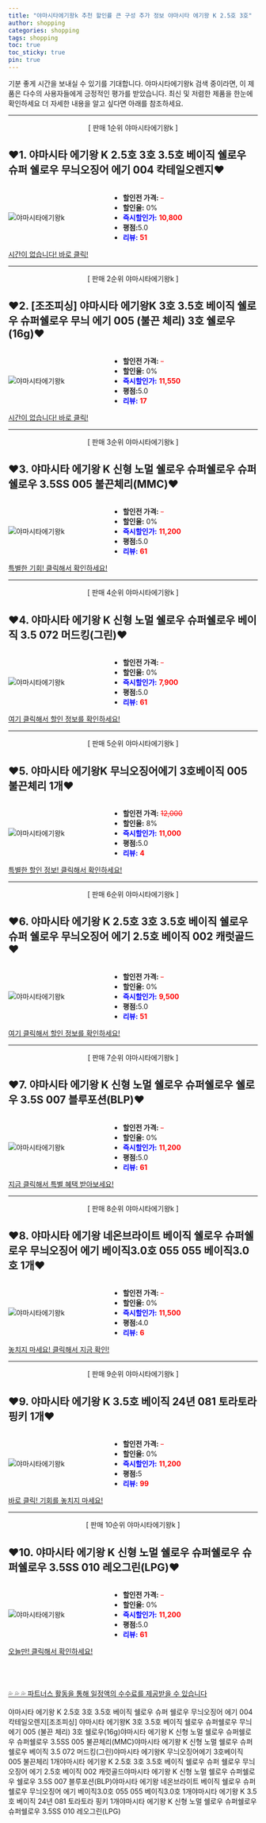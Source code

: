 ```yaml
---
title: "야마시타에기왕k 추천 할인률 큰 구성 추가 정보 야마시타 에기왕 K 2.5호 3호"
author: shopping
categories: shopping
tags: shopping
toc: true
toc_sticky: true
pin: true
---
```

기분 좋게 시간을 보내실 수 있기를 기대합니다. 야마시타에기왕k 검색 중이라면, 이 제품은 다수의 사용자들에게 긍정적인 평가를 받았습니다. 최신 및 저렴한 제품을 한눈에 확인하세요 더 자세한 내용을 알고 싶다면 아래를 참조하세요.

---
<p class="toplist" style="margin: 0 auto; display: block; width: fit-content;">[ 판매 1순위 야마시타에기왕k ]</p>

<h2><strong>❤️1. 야마시타 에기왕 K 2.5호 3호 3.5호 베이직 쉘로우 슈퍼 쉘로우 무늬오징어 에기 004 칵테일오렌지❤️</strong></h2>

<div style="display: flex; align-items: center;">
    <div style="flex: 0.4;">
        <img src="https://thumbnail6.coupangcdn.com/thumbnails/remote/230x230ex/image/vendor_inventory/7822/4759e8cda946edd5cdbbb934ecdac747cd118294ea1c2bdaa1d9d87d8c48.jpg" alt="야마시타에기왕k" style="max-width: 100%;">
    </div>
    <div style="flex: 0.6; margin-left: 10px;">
        <ul>
            <li><strong>할인전 가격:</strong> <del style="color: red;">-</del></li>
            <li><strong>할인율:</strong> 0%</li>
            <li><span style='color:blue'><strong>즉시할인가:</strong></span> <span style='color:red'><strong>10,800</strong></span></li>
            <li><strong>평점:</strong>5.0</li>
            <li><span style='color:blue'><strong>리뷰:</strong></span> <span style='color:red'><strong>51</strong></span></li>
        </ul>
    </div>
</div>
<div class="center">
    <a href="https://selin100587001.github.io?lptag=AF9450613&subid=githubio&pageKey=6553207910&traceid=V0-153&itemId=14637802852&vendorItemId=90349684178" class="myButton">
        시간이 없습니다! 바로 클릭!
    </a>
</div>


---
<p class="toplist" style="margin: 0 auto; display: block; width: fit-content;">[ 판매 2순위 야마시타에기왕k ]</p>

<h2><strong>❤️2. [조조피싱] 야마시타 에기왕K 3호 3.5호 베이직 쉘로우 슈퍼쉘로우 무늬 에기 005 (불끈 체리) 3호 쉘로우(16g)❤️</strong></h2>

<div style="display: flex; align-items: center;">
    <div style="flex: 0.4;">
        <img src="https://thumbnail7.coupangcdn.com/thumbnails/remote/230x230ex/image/vendor_inventory/7e47/1e4f092a59405b3e9f8237966e258067f72764c92836035640f3a906a0cf.jpeg" alt="야마시타에기왕k" style="max-width: 100%;">
    </div>
    <div style="flex: 0.6; margin-left: 10px;">
        <ul>
            <li><strong>할인전 가격:</strong> <del style="color: red;">-</del></li>
            <li><strong>할인율:</strong> 0%</li>
            <li><span style='color:blue'><strong>즉시할인가:</strong></span> <span style='color:red'><strong>11,550</strong></span></li>
            <li><strong>평점:</strong>5.0</li>
            <li><span style='color:blue'><strong>리뷰:</strong></span> <span style='color:red'><strong>17</strong></span></li>
        </ul>
    </div>
</div>
<div class="center">
    <a href="https://selin100587001.github.io?lptag=AF9450613&subid=githubio&pageKey=7550822860&traceid=V0-153&itemId=19871036789&vendorItemId=85392569333" class="myButton">
        시간이 없습니다! 바로 클릭!
    </a>
</div>


---
<p class="toplist" style="margin: 0 auto; display: block; width: fit-content;">[ 판매 3순위 야마시타에기왕k ]</p>

<h2><strong>❤️3. 야마시타 에기왕 K 신형 노멀 쉘로우 슈퍼쉘로우 슈퍼쉘로우 3.5SS 005 불끈체리(MMC)❤️</strong></h2>

<div style="display: flex; align-items: center;">
    <div style="flex: 0.4;">
        <img src="https://thumbnail8.coupangcdn.com/thumbnails/remote/230x230ex/image/vendor_inventory/be30/1b559c41873bc07d03df7076b68aae7d839a5d261d9c17fb808fec361e6c.jpg" alt="야마시타에기왕k" style="max-width: 100%;">
    </div>
    <div style="flex: 0.6; margin-left: 10px;">
        <ul>
            <li><strong>할인전 가격:</strong> <del style="color: red;">-</del></li>
            <li><strong>할인율:</strong> 0%</li>
            <li><span style='color:blue'><strong>즉시할인가:</strong></span> <span style='color:red'><strong>11,200</strong></span></li>
            <li><strong>평점:</strong>5.0</li>
            <li><span style='color:blue'><strong>리뷰:</strong></span> <span style='color:red'><strong>61</strong></span></li>
        </ul>
    </div>
</div>
<div class="center">
    <a href="https://selin100587001.github.io?lptag=AF9450613&subid=githubio&pageKey=7260039036&traceid=V0-153&itemId=18489969380&vendorItemId=85629576821" class="myButton">
        특별한 기회! 클릭해서 확인하세요!
    </a>
</div>


---
<p class="toplist" style="margin: 0 auto; display: block; width: fit-content;">[ 판매 4순위 야마시타에기왕k ]</p>

<h2><strong>❤️4. 야마시타 에기왕 K 신형 노멀 쉘로우 슈퍼쉘로우 베이직 3.5 072 머드킹(그린)❤️</strong></h2>

<div style="display: flex; align-items: center;">
    <div style="flex: 0.4;">
        <img src="https://thumbnail8.coupangcdn.com/thumbnails/remote/230x230ex/image/vendor_inventory/be30/1b559c41873bc07d03df7076b68aae7d839a5d261d9c17fb808fec361e6c.jpg" alt="야마시타에기왕k" style="max-width: 100%;">
    </div>
    <div style="flex: 0.6; margin-left: 10px;">
        <ul>
            <li><strong>할인전 가격:</strong> <del style="color: red;">-</del></li>
            <li><strong>할인율:</strong> 0%</li>
            <li><span style='color:blue'><strong>즉시할인가:</strong></span> <span style='color:red'><strong>7,900</strong></span></li>
            <li><strong>평점:</strong>5.0</li>
            <li><span style='color:blue'><strong>리뷰:</strong></span> <span style='color:red'><strong>61</strong></span></li>
        </ul>
    </div>
</div>
<div class="center">
    <a href="https://selin100587001.github.io?lptag=AF9450613&subid=githubio&pageKey=7260039036&traceid=V0-153&itemId=18489969325&vendorItemId=85629576566" class="myButton">
        여기 클릭해서 할인 정보를 확인하세요!
    </a>
</div>


---
<p class="toplist" style="margin: 0 auto; display: block; width: fit-content;">[ 판매 5순위 야마시타에기왕k ]</p>

<h2><strong>❤️5. 야마시타 에기왕K 무늬오징어에기 3호베이직 005 불끈체리 1개❤️</strong></h2>

<div style="display: flex; align-items: center;">
    <div style="flex: 0.4;">
        <img src="https://thumbnail10.coupangcdn.com/thumbnails/remote/230x230ex/image/vendor_inventory/49a3/24a70eb8f7a325e1a6969923623954407bede0b374e54815902e5ef48cb7.jpg" alt="야마시타에기왕k" style="max-width: 100%;">
    </div>
    <div style="flex: 0.6; margin-left: 10px;">
        <ul>
            <li><strong>할인전 가격:</strong> <del style="color: red;">12,000</del></li>
            <li><strong>할인율:</strong> 8%</li>
            <li><span style='color:blue'><strong>즉시할인가:</strong></span> <span style='color:red'><strong>11,000</strong></span></li>
            <li><strong>평점:</strong>5.0</li>
            <li><span style='color:blue'><strong>리뷰:</strong></span> <span style='color:red'><strong>4</strong></span></li>
        </ul>
    </div>
</div>
<div class="center">
    <a href="https://selin100587001.github.io?lptag=AF9450613&subid=githubio&pageKey=7602490693&traceid=V0-153&itemId=20114681140&vendorItemId=89678238473" class="myButton">
        특별한 할인 정보! 클릭해서 확인하세요!
    </a>
</div>


---
<p class="toplist" style="margin: 0 auto; display: block; width: fit-content;">[ 판매 6순위 야마시타에기왕k ]</p>

<h2><strong>❤️6. 야마시타 에기왕 K 2.5호 3호 3.5호 베이직 쉘로우 슈퍼 쉘로우 무늬오징어 에기 2.5호 베이직 002 캐럿골드❤️</strong></h2>

<div style="display: flex; align-items: center;">
    <div style="flex: 0.4;">
        <img src="https://thumbnail6.coupangcdn.com/thumbnails/remote/230x230ex/image/vendor_inventory/7822/4759e8cda946edd5cdbbb934ecdac747cd118294ea1c2bdaa1d9d87d8c48.jpg" alt="야마시타에기왕k" style="max-width: 100%;">
    </div>
    <div style="flex: 0.6; margin-left: 10px;">
        <ul>
            <li><strong>할인전 가격:</strong> <del style="color: red;">-</del></li>
            <li><strong>할인율:</strong> 0%</li>
            <li><span style='color:blue'><strong>즉시할인가:</strong></span> <span style='color:red'><strong>9,500</strong></span></li>
            <li><strong>평점:</strong>5.0</li>
            <li><span style='color:blue'><strong>리뷰:</strong></span> <span style='color:red'><strong>51</strong></span></li>
        </ul>
    </div>
</div>
<div class="center">
    <a href="https://selin100587001.github.io?lptag=AF9450613&subid=githubio&pageKey=6553207910&traceid=V0-153&itemId=14637802838&vendorItemId=90349684110" class="myButton">
        여기 클릭해서 할인 정보를 확인하세요!
    </a>
</div>


---
<p class="toplist" style="margin: 0 auto; display: block; width: fit-content;">[ 판매 7순위 야마시타에기왕k ]</p>

<h2><strong>❤️7. 야마시타 에기왕 K 신형 노멀 쉘로우 슈퍼쉘로우 쉘로우 3.5S 007 블루포션(BLP)❤️</strong></h2>

<div style="display: flex; align-items: center;">
    <div style="flex: 0.4;">
        <img src="https://thumbnail8.coupangcdn.com/thumbnails/remote/230x230ex/image/vendor_inventory/be30/1b559c41873bc07d03df7076b68aae7d839a5d261d9c17fb808fec361e6c.jpg" alt="야마시타에기왕k" style="max-width: 100%;">
    </div>
    <div style="flex: 0.6; margin-left: 10px;">
        <ul>
            <li><strong>할인전 가격:</strong> <del style="color: red;">-</del></li>
            <li><strong>할인율:</strong> 0%</li>
            <li><span style='color:blue'><strong>즉시할인가:</strong></span> <span style='color:red'><strong>11,200</strong></span></li>
            <li><strong>평점:</strong>5.0</li>
            <li><span style='color:blue'><strong>리뷰:</strong></span> <span style='color:red'><strong>61</strong></span></li>
        </ul>
    </div>
</div>
<div class="center">
    <a href="https://selin100587001.github.io?lptag=AF9450613&subid=githubio&pageKey=7260039036&traceid=V0-153&itemId=18489969552&vendorItemId=85629577354" class="myButton">
        지금 클릭해서 특별 혜택 받아보세요!
    </a>
</div>


---
<p class="toplist" style="margin: 0 auto; display: block; width: fit-content;">[ 판매 8순위 야마시타에기왕k ]</p>

<h2><strong>❤️8. 야마시타 에기왕 네온브라이트 베이직 쉘로우 슈퍼쉘로우 무늬오징어 에기 베이직3.0호 055 055 베이직3.0호 1개❤️</strong></h2>

<div style="display: flex; align-items: center;">
    <div style="flex: 0.4;">
        <img src="https://thumbnail10.coupangcdn.com/thumbnails/remote/230x230ex/image/vendor_inventory/e26a/24f01a736a61cce836db4cc5121860cb59a464c0705356eef5bbfe73531b.jpg" alt="야마시타에기왕k" style="max-width: 100%;">
    </div>
    <div style="flex: 0.6; margin-left: 10px;">
        <ul>
            <li><strong>할인전 가격:</strong> <del style="color: red;">-</del></li>
            <li><strong>할인율:</strong> 0%</li>
            <li><span style='color:blue'><strong>즉시할인가:</strong></span> <span style='color:red'><strong>11,500</strong></span></li>
            <li><strong>평점:</strong>4.0</li>
            <li><span style='color:blue'><strong>리뷰:</strong></span> <span style='color:red'><strong>6</strong></span></li>
        </ul>
    </div>
</div>
<div class="center">
    <a href="https://selin100587001.github.io?lptag=AF9450613&subid=githubio&pageKey=7477693098&traceid=V0-153&itemId=19525694596&vendorItemId=86634251817" class="myButton">
        놓치지 마세요! 클릭해서 지금 확인!
    </a>
</div>


---
<p class="toplist" style="margin: 0 auto; display: block; width: fit-content;">[ 판매 9순위 야마시타에기왕k ]</p>

<h2><strong>❤️9. 야마시타 에기왕 K 3.5호 베이직 24년 081 토라토라 핑키 1개❤️</strong></h2>

<div style="display: flex; align-items: center;">
    <div style="flex: 0.4;">
        <img src="https://thumbnail6.coupangcdn.com/thumbnails/remote/230x230ex/image/vendor_inventory/5676/6b78b769f52be84d7c78d2e48b0eb13aacf53094c31e7bbf673a120c7961.jpg" alt="야마시타에기왕k" style="max-width: 100%;">
    </div>
    <div style="flex: 0.6; margin-left: 10px;">
        <ul>
            <li><strong>할인전 가격:</strong> <del style="color: red;">-</del></li>
            <li><strong>할인율:</strong> 0%</li>
            <li><span style='color:blue'><strong>즉시할인가:</strong></span> <span style='color:red'><strong>11,200</strong></span></li>
            <li><strong>평점:</strong>5</li>
            <li><span style='color:blue'><strong>리뷰:</strong></span> <span style='color:red'><strong>99</strong></span></li>
        </ul>
    </div>
</div>
<div class="center">
    <a href="https://selin100587001.github.io?lptag=AF9450613&subid=githubio&pageKey=8123175447&traceid=V0-153&itemId=23051199288&vendorItemId=90084885500" class="myButton">
        바로 클릭! 기회를 놓치지 마세요!
    </a>
</div>


---
<p class="toplist" style="margin: 0 auto; display: block; width: fit-content;">[ 판매 10순위 야마시타에기왕k ]</p>

<h2><strong>❤️10. 야마시타 에기왕 K 신형 노멀 쉘로우 슈퍼쉘로우 슈퍼쉘로우 3.5SS 010 레오그린(LPG)❤️</strong></h2>

<div style="display: flex; align-items: center;">
    <div style="flex: 0.4;">
        <img src="https://thumbnail8.coupangcdn.com/thumbnails/remote/230x230ex/image/vendor_inventory/be30/1b559c41873bc07d03df7076b68aae7d839a5d261d9c17fb808fec361e6c.jpg" alt="야마시타에기왕k" style="max-width: 100%;">
    </div>
    <div style="flex: 0.6; margin-left: 10px;">
        <ul>
            <li><strong>할인전 가격:</strong> <del style="color: red;">-</del></li>
            <li><strong>할인율:</strong> 0%</li>
            <li><span style='color:blue'><strong>즉시할인가:</strong></span> <span style='color:red'><strong>11,200</strong></span></li>
            <li><strong>평점:</strong>5.0</li>
            <li><span style='color:blue'><strong>리뷰:</strong></span> <span style='color:red'><strong>61</strong></span></li>
        </ul>
    </div>
</div>
<div class="center">
    <a href="https://selin100587001.github.io?lptag=AF9450613&subid=githubio&pageKey=7260039036&traceid=V0-153&itemId=18489969335&vendorItemId=85629576640" class="myButton">
        오늘만! 클릭해서 확인하세요!
    </a>
</div>

<br><br><br>[💦 💦 💦 파트너스 활동을 통해 일정액의 수수료를 제공받을 수 있습니다](https://link.coupang.com/a/bcpT2c)<br><br>야마시타 에기왕 K 2.5호 3호 3.5호 베이직 쉘로우 슈퍼 쉘로우 무늬오징어 에기 004 칵테일오렌지[조조피싱] 야마시타 에기왕K 3호 3.5호 베이직 쉘로우 슈퍼쉘로우 무늬 에기 005 (불끈 체리) 3호 쉘로우(16g)야마시타 에기왕 K 신형 노멀 쉘로우 슈퍼쉘로우 슈퍼쉘로우 3.5SS 005 불끈체리(MMC)야마시타 에기왕 K 신형 노멀 쉘로우 슈퍼쉘로우 베이직 3.5 072 머드킹(그린)야마시타 에기왕K 무늬오징어에기 3호베이직 005 불끈체리 1개야마시타 에기왕 K 2.5호 3호 3.5호 베이직 쉘로우 슈퍼 쉘로우 무늬오징어 에기 2.5호 베이직 002 캐럿골드야마시타 에기왕 K 신형 노멀 쉘로우 슈퍼쉘로우 쉘로우 3.5S 007 블루포션(BLP)야마시타 에기왕 네온브라이트 베이직 쉘로우 슈퍼쉘로우 무늬오징어 에기 베이직3.0호 055 055 베이직3.0호 1개야마시타 에기왕 K 3.5호 베이직 24년 081 토라토라 핑키 1개야마시타 에기왕 K 신형 노멀 쉘로우 슈퍼쉘로우 슈퍼쉘로우 3.5SS 010 레오그린(LPG)